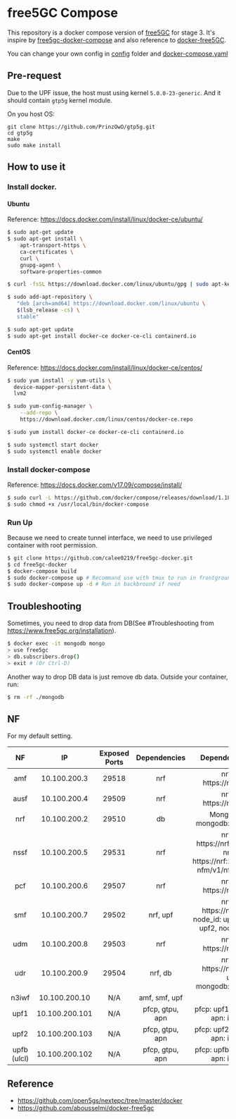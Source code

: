 # free5GC Compose

This repository is a docker compose version of [free5GC](https://github.com/free5gc/free5gc) for stage 3. It's inspire by [free5gc-docker-compose](https://github.com/calee0219/free5gc-docker-compose) and also reference to [docker-free5GC](https://github.com/abousselmi/docker-free5gc).

You can change your own config in [config](./config) folder and [docker-compose.yaml](docker-compose.yaml)

## Pre-request

Due to the UPF issue, the host must using kernel `5.0.0-23-generic`. And it should contain `gtp5g` kernel module.

On you host OS:
```
git clone https://github.com/PrinzOwO/gtp5g.git
cd gtp5g
make
sudo make install
```

## How to use it
### Install docker.

#### Ubuntu
Reference: https://docs.docker.com/install/linux/docker-ce/ubuntu/
```bash
$ sudo apt-get update
$ sudo apt-get install \
    apt-transport-https \
    ca-certificates \
    curl \
    gnupg-agent \
    software-properties-common

$ curl -fsSL https://download.docker.com/linux/ubuntu/gpg | sudo apt-key add -

$ sudo add-apt-repository \
   "deb [arch=amd64] https://download.docker.com/linux/ubuntu \
   $(lsb_release -cs) \
   stable"

$ sudo apt-get update
$ sudo apt-get install docker-ce docker-ce-cli containerd.io
```

#### CentOS
Reference: https://docs.docker.com/install/linux/docker-ce/centos/
```bash
$ sudo yum install -y yum-utils \
  device-mapper-persistent-data \
  lvm2

$ sudo yum-config-manager \
    --add-repo \
    https://download.docker.com/linux/centos/docker-ce.repo

$ sudo yum install docker-ce docker-ce-cli containerd.io

$ sudo systemctl start docker
$ sudo systemctl enable docker
```

### Install docker-compose
Reference: https://docs.docker.com/v17.09/compose/install/
```bash
$ sudo curl -L https://github.com/docker/compose/releases/download/1.18.0/docker-compose-`uname -s`-`uname -m` -o /usr/local/bin/docker-compose
$ sudo chmod +x /usr/local/bin/docker-compose
```

### Run Up
Because we need to create tunnel interface, we need to use privileged container with root permission.
```bash
$ git clone https://github.com/calee0219/free5gc-docker.git
$ cd free5gc-docker
$ docker-compose build
$ sudo docker-compose up # Recommand use with tmux to run in frontground
$ sudo docker-compose up -d # Run in backbround if need
```

## Troubleshooting
Sometimes, you need to drop data from DB(See #Troubleshooting from https://www.free5gc.org/installation).
```bash
$ docker exec -it mongodb mongo
> use free5gc
> db.subscribers.drop()
> exit # (Or Ctrl-D)
```

Another way to drop DB data is just remove db data. Outside your container, run:
```bash
$ rm -rf ./mongodb
```

## NF

For my default setting.

| NF | IP | Exposed Ports | Dependencies | Dependencies URI |
|:-:|:-:|:-:|:-:|:-:|
| amf | 10.100.200.3 | 29518 | nrf | nrfUri: https://nrf:29510 |
| ausf | 10.100.200.4 | 29509 | nrf | nrfUri: https://nrf:29510 |
| nrf | 10.100.200.2 | 29510 | db | MongoDBUrl: mongodb://db:27017 |
| nssf | 10.100.200.5 | 29531 | nrf | nrfUri: https://nrf:29510gg/,<br/>nrfId: https://nrf:29510/nnrf-nfm/v1/nf-instances |
| pcf | 10.100.200.6 | 29507 | nrf | nrfUri: https://nrf:29510 |
| smf | 10.100.200.7 | 29502 | nrf, upf | nrfUri: https://nrf:29510,<br/>node_id: upf1, node_id: upf2, node_id: upf3 |
| udm | 10.100.200.8 | 29503 | nrf | nrfUri: https://nrf:29510 |
| udr | 10.100.200.9 | 29504 | nrf, db | nrfUri: https://nrf:29510,<br/>url: mongodb://db:27017 |
| n3iwf | 10.100.200.10 | N/A | amf, smf, upf |  |
| upf1 | 10.100.200.101 | N/A | pfcp, gtpu, apn | pfcp: upf1, gtpu: upf1, apn: internet |
| upf2 | 10.100.200.103 | N/A | pfcp, gtpu, apn | pfcp: upf2, gtpu: upf2, apn: internet |
| upfb (ulcl) | 10.100.200.102 | N/A | pfcp, gtpu, apn | pfcp: upfb, gtpu: upfb, apn: intranet |

## Reference
- https://github.com/open5gs/nextepc/tree/master/docker
- https://github.com/abousselmi/docker-free5gc
